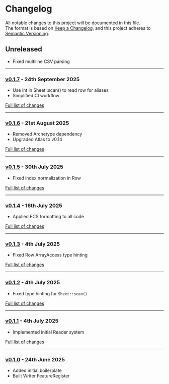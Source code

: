 # Changelog

All notable changes to this project will be documented in this file.<br>
The format is based on [Keep a Changelog](https://keepachangelog.com/en/1.0.0/),
and this project adheres to [Semantic Versioning](https://semver.org/spec/v2.0.0.html).

## Unreleased
- Fixed multiline CSV parsing

---

### [v0.1.7](https://github.com/decodelabs/cardinal/commits/v0.1.7) - 24th September 2025

- Use int in Sheet::scan() to read row for aliases
- Simplified CI workflow

[Full list of changes](https://github.com/decodelabs/cardinal/compare/v0.1.6...v0.1.7)

---

### [v0.1.6](https://github.com/decodelabs/cardinal/commits/v0.1.6) - 21st August 2025

- Removed Archetype dependency
- Upgraded Atlas to v0.14

[Full list of changes](https://github.com/decodelabs/cardinal/compare/v0.1.5...v0.1.6)

---

### [v0.1.5](https://github.com/decodelabs/cardinal/commits/v0.1.5) - 30th July 2025

- Fixed index normalization in Row

[Full list of changes](https://github.com/decodelabs/cardinal/compare/v0.1.4...v0.1.5)

---

### [v0.1.4](https://github.com/decodelabs/cardinal/commits/v0.1.4) - 16th July 2025

- Applied ECS formatting to all code

[Full list of changes](https://github.com/decodelabs/cardinal/compare/v0.1.3...v0.1.4)

---

### [v0.1.3](https://github.com/decodelabs/cardinal/commits/v0.1.3) - 4th July 2025

- Fixed Row ArrayAccess type hinting

[Full list of changes](https://github.com/decodelabs/cardinal/compare/v0.1.2...v0.1.3)

---

### [v0.1.2](https://github.com/decodelabs/cardinal/commits/v0.1.2) - 4th July 2025

- Fixed type hinting for `Sheet::scan()`

[Full list of changes](https://github.com/decodelabs/cardinal/compare/v0.1.1...v0.1.2)

---

### [v0.1.1](https://github.com/decodelabs/cardinal/commits/v0.1.1) - 4th July 2025

- Implemented initial Reader system

[Full list of changes](https://github.com/decodelabs/cardinal/compare/v0.1.0...v0.1.1)

---

### [v0.1.0](https://github.com/decodelabs/cardinal/commits/v0.1.0) - 24th June 2025

- Added initial boilerplate
- Built Writer FeatureRegister

